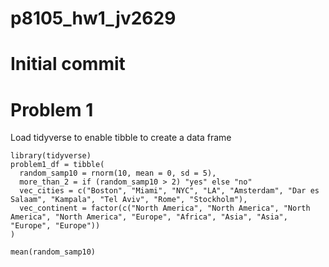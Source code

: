 p8105\_hw1\_jv2629
================

Initial commit
==============

Problem 1
=========

Load tidyverse to enable tibble to create a data frame

``` r_making_first_df
library(tidyverse)
problem1_df = tibble(
  random_samp10 = rnorm(10, mean = 0, sd = 5),
  more_than_2 = if (random_samp10 > 2) "yes" else "no"
  vec_cities = c("Boston", "Miami", "NYC", "LA", "Amsterdam", "Dar es Salaam", "Kampala", "Tel Aviv", "Rome", "Stockholm"),
  vec_continent = factor(c("North America", "North America", "North America", "North America", "Europe", "Africa", "Asia", "Asia", "Europe", "Europe"))
)

mean(random_samp10)
```
